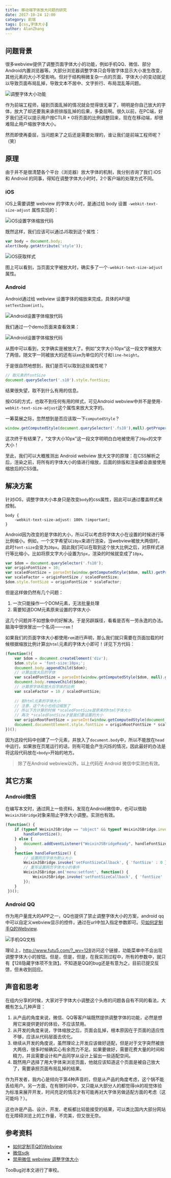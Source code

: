 ```yaml
---
title: 移动端字体放大问题的研究
date: 2017-10-24 12:00
category: 前端
tags: [css,字体大小]
author: AlanZhang
---
```


## 问题背景

很多webview提供了调整页面字体大小的功能，例如手机QQ、微信、部分Android内置浏览器等。大部分浏览器调整字体只会导致字体显示大小发生改变，其他元素的大小不受影响。但对于结构稍微复杂一点的页面，字体大小的变动就足以导致页面布局乱掉，导致文本不居中、文字折行、布局混乱等问题。

![调整字体大小功能](/images/2017-10-24-mobile-browser-font-size/1.png)

作为前端工程师，碰到页面乱掉的情况就会觉得很无辜了，明明是你自己放大的字体，放大了却还要我来承担排版乱掉的后果，多委屈啊。很久以前，在PC端，好歹我们还可以提示用户按CTLR + 0将页面的比例调整回来，现在在移动端，却很难阻止用户缩放字体大小。

然而即使再委屈，当问题来了之后还是需要处理的，谁让我们是前端工程师呢？（笑）

## 原理

由于并不是很清楚各个平台（浏览器）放大字体的机制，我分别咨询了我们 iOS 和 Android 的同事，得知在调整字体大小时时，2个客户端的处理方式不同。

<!-- more -->

### iOS

iOS上需要调整 webview 的字体大小时，是通过给 body 设置 `-webkit-text-size-adjust` 属性实现的：

![iOS设置字体缩放代码](/images/2017-10-24-mobile-browser-font-size/2.png)
 
既然这样，我们应该可以通过JS取到这个属性：

```javascript
var body = document.body;
alert(body.getAttribute('style'));
```

![iOS获取样式](/images/2017-10-24-mobile-browser-font-size/3.png)

图上可以看到，当页面文字被放大时，确实多了一个`-webkit-text-size-adjust`属性。

### Android

Android通过给 webview 设置字体的缩放来完成，具体的API是`setTextZoom(int)`。

![Android设置字体缩放代码](/images/2017-10-24-mobile-browser-font-size/4.png)

我们通过一个demo页面来查看效果：

![Android设置字体缩放代码](/images/2017-10-24-mobile-browser-font-size/5.jpg)

从图中可以看到，文字确实是被放大了。例如“文字大小10px”这一段文字被放大了两倍，随文字一同被放大的还有以`em`为单位的尺寸和`line-height`。

于是很自然地想到，我们是否可以取到这些属性呢？

```javascript
// 取元素的fontSize
document.querySelector('.s10').style.fontSize;
```

结果很失望，取不到什么有用的信息。

按iOS的方式，也取不到任何有用的样式，可见Android webview中并不是使用`-webkit-text-size-adjust`这个属性来放大文字的。

一筹莫展之际，忽然想到是否应该取一下`computedStyle`？

```javascript
window.getComputedStyle(document.querySelector('.fs10'),null).getPropertyValue('font-size')
```

这次终于有结果了，“文字大小10px”这一段文字明明白白地被使用了`20px`的文字大小！

至此，我们可以大概推测出 Android webview 放大文字的原理：在CSS解析之后，渲染之前，将所有的字体大小的值进行缩放，后面的排版和渲染都会直接使用缩放后的CSS值。

## 解决方案

针对iOS，调整字体大小本身只是改变`body`的css属性，因此可以通过覆盖样式来控制。
    
```
body {
    -webkit-text-size-adjust: 100% !important;
}
```

Android因为改变的是字体的大小，所以可以考虑将字体大小在设置的时候进行等比例缩小。例如，一个文字希望以`10px`来进行渲染，当webview被放大两倍时，此时`font-size`会变为`20px`。因此我们可以在取到这个放大比例之后，对原样式进行等比缩小，比如将原文字大小设置为`5px`，渲染的时候就变成了`10px`。

```javascript
var $dom = document.querySelector('.fs10');
var originFontSize = 10;
var scaledFontSize = parseInt(window.getComputedStyle($dom, null).getPropertyValue('font-size'));
var scaleFactor = originFontSize / scaledFontSize;
$dom.style.fontSize = originFontSize * scaleFactor;
```

但是这样做仍然有几个问题：

1. 一次只能操作一个DOM元素，无法批量处理
2. 需要知道DOM元素原来设置的字体大小

这几个问题并不如想象中的好解决。于是另辟蹊径，看看是否有一劳永逸的办法。脑海中很快冒出一个名词——`rem`！

如果我们的页面字体大小都使用`rem`进行声明，那么我们就只需要在页面加载的时候根据缩放比例计算出`html`元素的字体大小即可！详见下方代码：

```javascript
(function(){
    var $dom = document.createElement('div');
    $dom.style = 'font-size:10px;';
    document.body.appendChild($dom);
    // 计算出放大后的字体
    var scaledFontSize = parseInt(window.getComputedStyle($dom, null).getPropertyValue('font-size'));
    document.body.removeChild($dom);
    // 计算原字体和放大后字体的比例
    var scaleFactor = 10 / scaledFontSize;
    
    // 取html元素的字体大小
    // 注意，这个大小也经过缩放了
    // 所以下方计算的时候 *scaledFontSize是原来的html字体大小
    // 再次 *scaledFontSize才是我们要设置的大小
    var originRootFontSize = parseInt(window.getComputedStyle(document.documentElement, null).getPropertyValue('font-size'));
    document.documentElement.style.fontSize = originRootFontSize * scaleFactor * scaleFactor + 'px';
})();
```

因为这段代码中创建了一个元素，并放入了`document.body`中，所以不能放在`head`中运行。如果放在页尾运行的话，则有可能会产生闪烁的情况，因此最好的办法是将这段代码放在`<body>`开始的地方。

> 除了在Android webview以外，以上代码在 Android 微信中实测也有效。

## 其它方案

### Android微信

在编写本文时，通过网上一些资料，发现在Android微信中，也可以借助`WeixinJSBridge`对象来阻止字体大小调整。实测也有效。

```javascript
(function() {
    if (typeof WeixinJSBridge == "object" && typeof WeixinJSBridge.invoke == "function") {
        handleFontSize();
    } else {
        document.addEventListener("WeixinJSBridgeReady", handleFontSize, false);
    }
    function handleFontSize() {
        // 设置网页字体为默认大小
        WeixinJSBridge.invoke('setFontSizeCallback', { 'fontSize' : 0 });
        // 重写设置网页字体大小的事件
        WeixinJSBridge.on('menu:setfont', function() {
            WeixinJSBridge.invoke('setFontSizeCallback', { 'fontSize' : 0 });
        });
    }
 })();
```

### Android QQ

作为用户量庞大的APP之一，QQ也提供了禁止调整字体大小的方案，android qq中可以自定义webview显示的控件，通过在url中加入指定参数即可。见[如何定制手Q的Webview](http://wiki.open.qq.com/wiki/%E5%A6%82%E4%BD%95%E5%AE%9A%E5%88%B6%E6%89%8BQ%E7%9A%84Webview).

![手机QQ文档](/images/2017-10-24-mobile-browser-font-size/6.png)

理论上，<http://www.futu5.com/?_wv=128>访问这个链接，功能菜单中不会出现调整字体大小的按钮。但是，但是，但是，在我实测过程中，所有的参数中，就只有【128隐藏字体项不生效】。不知道是QQ的bug还是有意为之，目前已提交反馈，但未收到回应。

## 声音和思考

在组内分享的时候，大家对于字体大小调整这个头疼的问题各自有不同的看法，大概有怎么几种声音：

1. 从产品的角度来说，微信、QQ等客户端既然提供调整字体的功能，必然是想用它来提供更好的体验，不应该禁用。
2. 从开发的角度来说，字体缩放之后，页面会乱掉，根本原因在于页面的适应性不够，应该从代码层面去优化。
3. 继续从开发的角度说，虽然理论上开发应该做好适配，但是对于文字突然被放大两倍，很多时候确实心有余而力不足。如果要做好，需要花费大量的时间和精力，并且需要设计和产品同学从设计上留出一些适配空间。
4. 既然用户选择了用大字体来浏览页面，他就应该知道这个页面是被自己放大了，需要承担页面布局乱掉的结果。

作为开发者，我内心是倾向于第4种声音的，但是从产品的角度考虑，这个锅不能丢给用户。另一方面，在有限时间中，又只能从大部分人的都觉得ok的视觉体验为标准来展开开发，时间充足的情况才有可能再对大字体另做适配方面的考虑（这可能吗？）。

这也许是产品、设计、开发、老板都比较能接受的结果，可以类比国内大部分网站在无障碍浏览上的工作量，不完美，但又很无奈。

## 参考资料

- [如何定制手Q的Webview](http://wiki.open.qq.com/wiki/%E5%A6%82%E4%BD%95%E5%AE%9A%E5%88%B6%E6%89%8BQ%E7%9A%84Webview)
- [微信sdk](http://qydev.weixin.qq.com/wiki/index.php?title=%E5%BE%AE%E4%BF%A1JS-SDK%E6%8E%A5%E5%8F%A3#.E9.99.84.E5.BD.953-.E6.89.80.E6.9C.89JS.E6.8E.A5.E5.8F.A3.E5.88.97.E8.A1.A8)
- [禁用微信 webview 调整字体大小](https://zhuanlan.zhihu.com/p/21574121)

TooBug对本文进行了审校。
